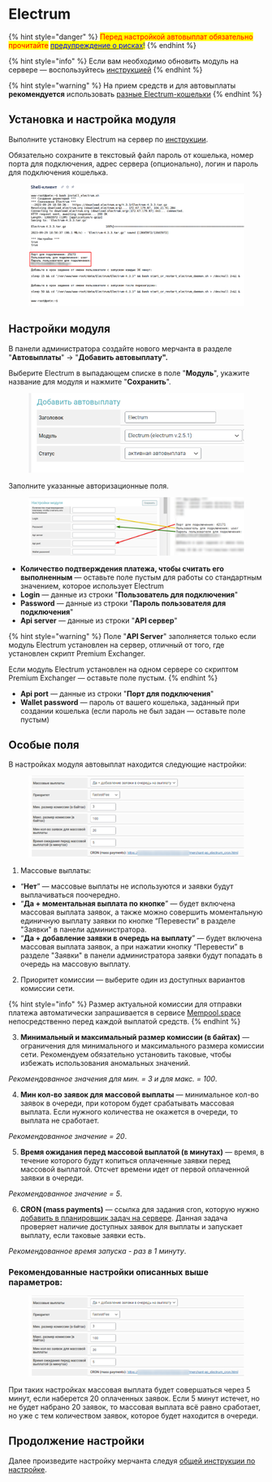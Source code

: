 # Electrum

{% hint style="danger" %}
<mark style="color:red;">Перед настройкой автовыплат обязательно прочитайте</mark> [<mark style="color:blue;">предупреждение о рисках</mark>](https://premium.gitbook.io/main/osnovnye-nastroiki/merchanty-i-avtovyplaty/avtovyplaty/preduprezhdenie-o-riskakh)<mark style="color:blue;">!</mark>
{% endhint %}

{% hint style="info" %}
Если вам необходимо обновить модуль на сервере — воспользуйтесь [инструкцией](https://premium.gitbook.io/rukovodstvo-polzovatelya/osnovnye-nastroiki/faq/kak-obnovit-faily-na-servere#moduli-avtovyplat)
{% endhint %}

{% hint style="warning" %}
На прием средств и для автовыплаты **рекомендуется** использовать [разные Electrum-кошельки](https://premium.gitbook.io/rukovodstvo-polzovatelya/osnovnye-nastroiki/modul-electrum/ustanovka-i-nastroika-electrum/sozdanie-dopolnitelnogo-koshelka)
{% endhint %}

## Установка и настройка модуля

Выполните установку Electrum на сервер по [инструкции](https://premium.gitbook.io/rukovodstvo-polzovatelya/osnovnye-nastroiki/modul-electrum/ustanovka-i-nastroika-electrum).

Обязательно сохраните в текстовый файл пароль от кошелька, номер порта для подключения, адрес сервера (опционально), логин и пароль для подключения кошелька.

<figure><img src="../../../.gitbook/assets/image (1443).png" alt=""><figcaption></figcaption></figure>

## **Настройки модуля**

В панели администратора создайте нового мерчанта в разделе "**Автовыплаты**" -> "**Добавить автовыплату".**

Выберите Electrum в выпадающем списке в поле "**Модуль**", укажите название для модуля и нажмите "**Сохранить**".

<figure><img src="../../../.gitbook/assets/image (1447).png" alt="" width="509"><figcaption></figcaption></figure>

Заполните указанные авторизационные поля.

<figure><img src="../../../.gitbook/assets/image (1448).png" alt=""><figcaption></figcaption></figure>

* **Количество подтверждения платежа, чтобы считать его выполненным** — оставьте поле пустым для работы со стандартным значением, которое использует Electrum
* **Login** — данные из строки "**Пользователь для подключения**"
* **Password** — данные из строки "**Пароль пользователя для подключения**"
* **Api server** — данные из строки "**API сервер**"&#x20;

{% hint style="warning" %}
Поле "**API Server**" заполняется только если модуль Electrum установлен на сервер, отличный от того, где установлен скрипт Premium Exchanger.

Если модуль Electrum установлен на одном сервере со скриптом Premium Exchanger — оставьте поле пустым.
{% endhint %}

* **Api port** — данные из строки "**Порт для подключения**"
* **Wallet password** — пароль от вашего кошелька, заданный при создании кошелька (если пароль не был задан — оставьте поле пустым)

## Особые поля

В настройках модуля автовыплат находится следующие настройки:

<figure><img src="../../../.gitbook/assets/image (768).png" alt=""><figcaption></figcaption></figure>

1. Массовые выплаты:

* “**Нет**” — массовые выплаты не используются и заявки будут выплачиваться поочередно.
* “**Да + моментальная выплата по кнопке**” — будет включена массовая выплата заявок, а также можно совершить моментальную единичную выплату заявки по кнопке “Перевести” в разделе "Заявки" в панели администратора.
* “**Да + добавление заявки в очередь на выплату**” — будет включена массовая выплата заявок, а при нажатии кнопку “Перевести” в разделе "Заявки" в панели администратора заявки будут попадать в очередь на массовую выплату.

2. Приоритет комиссии — выберите один из доступных вариантов комиссии сети.

{% hint style="info" %}
Размер актуальной комиссии для отправки платежа автоматически запрашивается в сервисе [Mempool.space](https://mempool.space/api/v1/fees/recommended) непосредственно перед каждой выплатой средств.
{% endhint %}

3. **Минимальный и максимальный размер комиссии (в байтах)** — ограничения для минимального и максимального размера комиссии сети. Рекомендуем обязательно установить таковые, чтобы избежать использования аномальных значений.

&#x20;        _Рекомендованное значения для мин. = 3 и для макс. = 100_.

4. **Мин кол-во заявок для массовой выплаты** — минимальное кол-во заявок в очереди, при котором будет срабатывать массовая выплата. Если нужного количества не окажется в очереди, то выплата не сработает.

&#x20;        _Рекомендованное значение = 20_.

5. **Время ожидания перед массовой выплатой (в минутах)** — время, в течение которого будут копиться оплаченные заявки перед массовой выплатой. Отcчет времени идет от первой оплаченной заявки в очереди.

&#x20;        _Рекомендованное значение = 5_.

6. **CRON (mass payments)** —  ссылка для задания cron, которую нужно [добавить в планировщик задач на сервере](https://premium.gitbook.io/rukovodstvo-polzovatelya/osnovnye-nastroiki/faq/kak-sozdat-zadanie-cron-na-servere). Данная задача проверяет наличие доступных заявок для выплаты и запускает выплату, если таковые заявки есть.

&#x20;        _Рекомендованное время запуска - раз в 1 минуту_.

### Рекомендованные настройки описанных выше параметров:

<figure><img src="../../../.gitbook/assets/image (1449).png" alt=""><figcaption></figcaption></figure>

При таких настройках массовая выплата будет совершаться через 5 минут, если наберется 20 оплаченных заявок. Если 5 минут истечет, но не будет набрано 20 заявок, то массовая выплата всё равно сработает, но уже с тем количеством заявок, которое будет находится в очереди.

## Продолжение настройки

Далее произведите настройку мерчанта следуя [общей инструкции по настройке](https://premium.gitbook.io/rukovodstvo-polzovatelya/osnovnye-nastroiki/merchanty-i-avtovyplaty/avtovyplaty/obshie-nastroiki-merchantov-avtovyplat).
